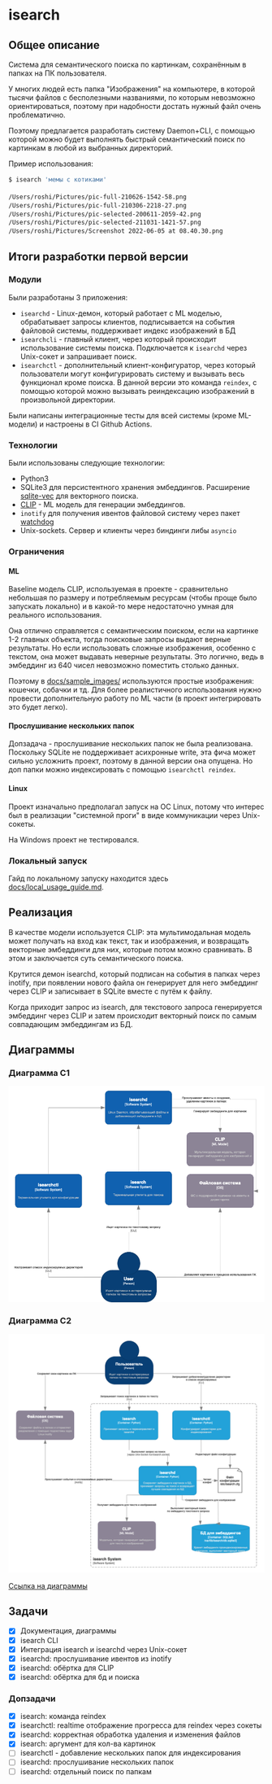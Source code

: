 # isearch 

## Общее описание 

Система для семантического поиска по картинкам, сохранённым в папках на ПК пользователя. 

У многих людей есть папка "Изображения" на компьютере, в которой тысячи файлов с бесполезными названиями, по которым невозможно ориентироваться, поэтому при надобности достать нужный файл очень проблематично. 

Поэтому предлагается разработать систему Daemon+CLI, с помощью которой можно будет выполнять быстрый семантический поиск по картинкам в любой из выбранных директорий. 

Пример использования: 
```bash 
$ isearch 'мемы с котиками' 

/Users/roshi/Pictures/pic-full-210626-1542-58.png
/Users/roshi/Pictures/pic-full-210306-2218-27.png
/Users/roshi/Pictures/pic-selected-200611-2059-42.png
/Users/roshi/Pictures/pic-selected-211031-1421-57.png
/Users/roshi/Pictures/Screenshot 2022-06-05 at 08.40.30.png
```

## Итоги разработки первой версии 

### Модули 

Были разработаны 3 приложения: 

- `isearchd` - Linux-демон, который работает с ML моделью, обрабатывает запросы клиентов, подписывается на события файловой системы, поддерживает индекс изображений в БД 
- `isearchcli` - главный клиент, через который происходит использование системы поиска. Подключается к `isearchd` через Unix-сокет и запрашивает поиск. 
- `isearchctl` - дополнительный клиент-конфигуратор, через который пользователи могут конфигурировать систему и вызывать весь функционал кроме поиска. В данной версии это команда `reindex`, с помощью которой можно вызывать реиндексацию изображений в произвольной директории.
 
Были написаны интеграционные тесты для всей системы (кроме ML-модели) и настроены в CI Github Actions. 

### Технологии

Были использованы следующие технологии: 
- Python3 
- SQLite3 для персистентного хранения эмбеддингов. Расширение [sqlite-vec](https://github.com/asg017/sqlite-vec) для векторного поиска. 
- [CLIP](https://github.com/openai/CLIP) - ML модель для генерации эмбеддингов. 
- `inotify` для получения ивентов файловой систему через пакет [watchdog](https://pypi.org/project/watchdog/)
- Unix-sockets. Сервер и клиенты через биндинги либы `asyncio`

### Ограничения 

#### ML 

Baseline модель CLIP, используемая в проекте - сравнительно небольшая по размеру и потребляемым ресурсам (чтобы проще было запускать локально) 
и в какой-то мере недостаточно умная для реального использования. 

Она отлично справляется с семантическим поиском, если на картинке 1-2 главных объекта, тогда поисковые запросы выдают верные результаты. 
Но если использовать сложные изображения, особенно с текстом, она может выдавать неверные результаты. Это логично, ведь в эмбеддинг из 640 чисел невозможно поместить столько данных. 

Поэтому в [docs/sample_images/](docs/sample_images/) используются простые изображения: кошечки, собачки и тд. Для более реалистичного использования нужно провести дополнительную работу по ML части (в проект интегрировать это будет легко). 

#### Прослушивание нескольких папок 

Допзадача - прослушивание нескольких папок не была реализована. Поскольку SQLite не поддерживает асихронные write, эта фича может сильно усложнить проект, поэтому в данной версии она опущена. Но доп папки можно индексировать с помощью `isearchctl reindex`. 

#### Linux 

Проект изначально предполагал запуск на ОС Linux, потому что интерес был в реализации "системной проги" в виде коммуникации через Unix-сокеты. 

На Windows проект не тестировался. 

### Локальный запуск 

Гайд по локальному запуску находится здесь [docs/local_usage_guide.md](docs/local_usage_guide.md). 

## Реализация 

В качестве модели используется CLIP: эта мультимодальная модель может получать на вход как текст, так и изображения, и возвращать векторные эмбеддинги для них, которые потом можно сравнивать. В этом и заключается суть семантического поиска.  

Крутится демон isearchd, который подписан на события в папках через inotify, при появлении нового файла он генерирует для него эмбеддинг через CLIP и записывает в SQLite вместе с путём к файлу. 

Когда приходит запрос из isearch, для текстового запроса генерируется эмбеддинг через CLIP и затем происходит векторный поиск по самым совпадающим эмбеддингам из БД. 

## Диаграммы 

### Диаграмма C1 
![](docs/diagram_c1.png)

### Диаграмма C2 
![](docs/diagram_c2.png)

[Ссылка на диаграммы](https://drive.google.com/file/d/1ZRCyDkhljztHS2Crj0z7jfxlvnq18PN3/view?usp=sharing)

## Задачи 

- [x] Документация, диаграммы 
- [x] isearch CLI  
- [x] Интеграция isearch и isearchd через Unix-сокет
- [x] isearchd: прослушивание ивентов из inotify 
- [x] isearchd: обёртка для CLIP 
- [x] isearchd: обёртка для бд и поиска 

### Допзадачи 
- [x] isearch: команда reindex
- [x] isearchctl: realtime отображение прогресса для reindex через сокеты
- [x] isearchd: корректная обработка удаления и изменения файлов
- [x] isearch: аргумент для кол-ва картинок 
- [ ] isearchctl - добавление нескольких папок для индексирования
- [ ] isearchd: прослушивание нескольких папок 
- [ ] isearchd: отдельный поиск по папкам
